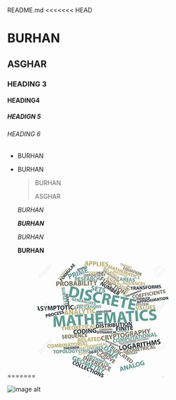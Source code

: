 README.md
<<<<<<< HEAD

# BURHAN
## ASGHAR
### HEADING 3
#### HEADING4
##### HEADIGN 5
###### HEADING 6

- BURHAN
- BURHAN    
   > BURHAN
   > 
   >ASGHAR


   *BURHAN*

   ***BURHAN***

   _BURHAN_

   **BURHAN**

 
=======
![image alt](https://github.com/Burhan100/Burhan100/blob/949414edad02d3bfa059a8da590c1275bfae1aa0/download%202222.jpg)
<!---
Burhan100/Burhan100 is a ✨ special ✨ repository because its `README.md` (this file) appears on your GitHub profile.
You can click the Preview link to take a look at your changes.
--->
![image alt](https://github.com/Burhan100/Burhan100/blob/80867fd5a73586a5d1013f5ca06158fa8549115c/1334857.png)
